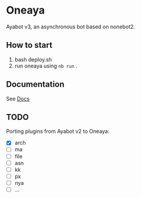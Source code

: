 # Oneaya

Ayabot v3, an asynchronous bot based on nonebot2.

## How to start

1. bash deploy.sh
4. run oneaya using `nb run` .

## Documentation

See [Docs](https://nb2.baka.icu)

## TODO

Porting plugins from Ayabot v2 to Oneaya:
- [x] arch
- [ ] ma
- [ ] file
- [ ] asn
- [ ] kk
- [ ] px
- [ ] nya
- [ ] ...
